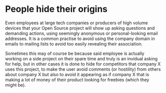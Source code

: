 # People hide their origins

Even employees at large tech companies or producers of high volume devices
that your Open Source project will show up asking questions and demanding
actions, using seemingly anonymous or personal-looking email addresses. It is
a common practise to avoid using the company domain in emails to mailing lists
to avoid too easily revealing their association.

Sometimes this may of course be because said employee is actually working on a
side project on their spare time and truly is an invidual asking for help, but
in other cases it is done to hide for competitors that company X uses this
project, to make the user avoid comments (or hostility) from others about
company X but also to avoid it appearing as if company X that is making a lot
of money of their product looking for freebies (which they might be).
